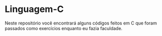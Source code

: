 # Linguagem-C
 Neste repositório você encontrará alguns códigos feitos em C que foram passados como exercícios enquanto eu fazia faculdade.
